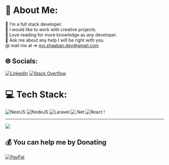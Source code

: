 # 💫 About Me:
🔭 I’m a full stack developer.<br>🤝 I would like to work with creative projects.<br>🌱 Love reading for more knowledge as any developer.<br>💬 Ask me about any help I will be right with you.<br>@ mail me at => mo.shaaban.dev@gmail.com


## 🌐 Socials:
[![LinkedIn](https://img.shields.io/badge/LinkedIn-%230077B5.svg?logo=linkedin&logoColor=white)](https://linkedin.com/in/mohamed-shaaban-33b805ab) [![Stack Overflow](https://img.shields.io/badge/-Stackoverflow-FE7A16?logo=stack-overflow&logoColor=white)](https://stackoverflow.com/users/10223551) 

# 💻 Tech Stack:
![NestJS](https://img.shields.io/badge/nestjs-%23E0234E.svg?style=for-the-badge&logo=nestjs&logoColor=white) ![NodeJS](https://img.shields.io/badge/node.js-6DA55F?style=for-the-badge&logo=node.js&logoColor=white) ![Laravel](https://img.shields.io/badge/laravel-%23FF2D20.svg?style=for-the-badge&logo=laravel&logoColor=white) ![.Net](https://img.shields.io/badge/.NET-5C2D91?style=for-the-badge&logo=.net&logoColor=white) ![React](https://img.shields.io/badge/react-%2320232a.svg?style=for-the-badge&logo=react&logoColor=%2361DAFB) !


---
[![](https://visitcount.itsvg.in/api?id=moshaabn&icon=5&color=4)](https://visitcount.itsvg.in)

  ## 💰 You can help me by Donating
  [![PayPal](https://img.shields.io/badge/PayPal-00457C?style=for-the-badge&logo=paypal&logoColor=white)](https://paypal.me/mohamedalsersy) 

  
<!-- Proudly created with GPRM ( https://gprm.itsvg.in ) -->
